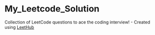 # My_Leetcode_Solution
Collection of LeetCode questions to ace the coding interview! - Created using [LeetHub](https://github.com/QasimWani/LeetHub)
